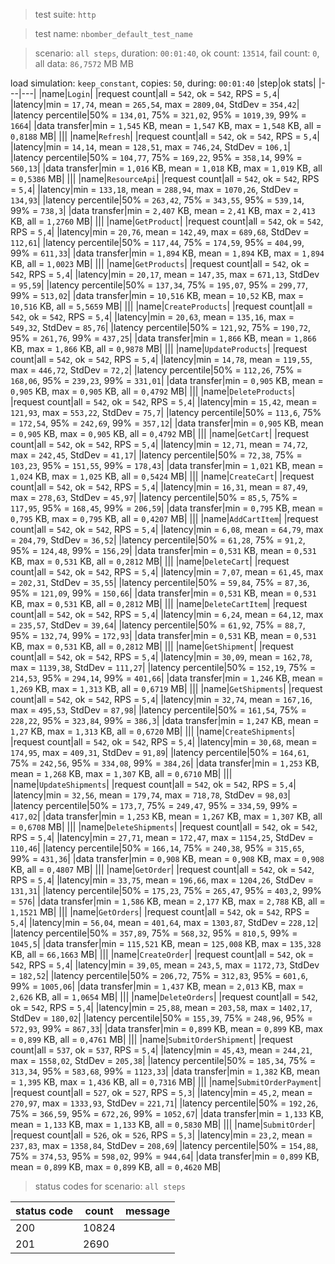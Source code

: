 > test suite: `http`

> test name: `nbomber_default_test_name`

> scenario: `all steps`, duration: `00:01:40`, ok count: `13514`, fail count: `0`, all data: `86,7572` MB MB

load simulation: `keep_constant`, copies: `50`, during: `00:01:40`
|step|ok stats|
|---|---|
|name|`Login`|
|request count|all = `542`, ok = `542`, RPS = `5,4`|
|latency|min = `17,74`, mean = `265,54`, max = `2809,04`, StdDev = `354,42`|
|latency percentile|50% = `134,01`, 75% = `321,02`, 95% = `1019,39`, 99% = `1664`|
|data transfer|min = `1,545` KB, mean = `1,547` KB, max = `1,548` KB, all = `0,8188` MB|
|||
|name|`Refresh`|
|request count|all = `542`, ok = `542`, RPS = `5,4`|
|latency|min = `14,14`, mean = `128,51`, max = `746,24`, StdDev = `106,1`|
|latency percentile|50% = `104,77`, 75% = `169,22`, 95% = `358,14`, 99% = `560,13`|
|data transfer|min = `1,016` KB, mean = `1,018` KB, max = `1,019` KB, all = `0,5386` MB|
|||
|name|`ResourceApi`|
|request count|all = `542`, ok = `542`, RPS = `5,4`|
|latency|min = `133,18`, mean = `288,94`, max = `1070,26`, StdDev = `134,93`|
|latency percentile|50% = `263,42`, 75% = `343,55`, 95% = `539,14`, 99% = `738,3`|
|data transfer|min = `2,407` KB, mean = `2,41` KB, max = `2,413` KB, all = `1,2760` MB|
|||
|name|`GetProduct`|
|request count|all = `542`, ok = `542`, RPS = `5,4`|
|latency|min = `20,76`, mean = `142,49`, max = `689,68`, StdDev = `112,61`|
|latency percentile|50% = `117,44`, 75% = `174,59`, 95% = `404,99`, 99% = `611,33`|
|data transfer|min = `1,894` KB, mean = `1,894` KB, max = `1,894` KB, all = `1,0023` MB|
|||
|name|`GetProducts`|
|request count|all = `542`, ok = `542`, RPS = `5,4`|
|latency|min = `20,17`, mean = `147,35`, max = `671,13`, StdDev = `95,59`|
|latency percentile|50% = `137,34`, 75% = `195,07`, 95% = `299,77`, 99% = `513,02`|
|data transfer|min = `10,516` KB, mean = `10,52` KB, max = `10,516` KB, all = `5,5659` MB|
|||
|name|`CreateProducts`|
|request count|all = `542`, ok = `542`, RPS = `5,4`|
|latency|min = `20,63`, mean = `135,16`, max = `549,32`, StdDev = `85,76`|
|latency percentile|50% = `121,92`, 75% = `190,72`, 95% = `261,76`, 99% = `437,25`|
|data transfer|min = `1,866` KB, mean = `1,866` KB, max = `1,866` KB, all = `0,9878` MB|
|||
|name|`UpdateProducts`|
|request count|all = `542`, ok = `542`, RPS = `5,4`|
|latency|min = `14,78`, mean = `119,55`, max = `446,72`, StdDev = `72,2`|
|latency percentile|50% = `112,26`, 75% = `168,06`, 95% = `239,23`, 99% = `331,01`|
|data transfer|min = `0,905` KB, mean = `0,905` KB, max = `0,905` KB, all = `0,4792` MB|
|||
|name|`DeleteProducts`|
|request count|all = `542`, ok = `542`, RPS = `5,4`|
|latency|min = `15,42`, mean = `121,93`, max = `553,22`, StdDev = `75,7`|
|latency percentile|50% = `113,6`, 75% = `172,54`, 95% = `242,69`, 99% = `357,12`|
|data transfer|min = `0,905` KB, mean = `0,905` KB, max = `0,905` KB, all = `0,4792` MB|
|||
|name|`GetCart`|
|request count|all = `542`, ok = `542`, RPS = `5,4`|
|latency|min = `12,71`, mean = `74,72`, max = `242,45`, StdDev = `41,17`|
|latency percentile|50% = `72,38`, 75% = `103,23`, 95% = `151,55`, 99% = `178,43`|
|data transfer|min = `1,021` KB, mean = `1,024` KB, max = `1,025` KB, all = `0,5424` MB|
|||
|name|`CreateCart`|
|request count|all = `542`, ok = `542`, RPS = `5,4`|
|latency|min = `16,31`, mean = `87,49`, max = `278,63`, StdDev = `45,97`|
|latency percentile|50% = `85,5`, 75% = `117,95`, 95% = `168,45`, 99% = `206,59`|
|data transfer|min = `0,795` KB, mean = `0,795` KB, max = `0,795` KB, all = `0,4207` MB|
|||
|name|`AddCartItem`|
|request count|all = `542`, ok = `542`, RPS = `5,4`|
|latency|min = `6,08`, mean = `64,79`, max = `204,79`, StdDev = `36,52`|
|latency percentile|50% = `61,28`, 75% = `91,2`, 95% = `124,48`, 99% = `156,29`|
|data transfer|min = `0,531` KB, mean = `0,531` KB, max = `0,531` KB, all = `0,2812` MB|
|||
|name|`DeleteCart`|
|request count|all = `542`, ok = `542`, RPS = `5,4`|
|latency|min = `7,07`, mean = `61,45`, max = `202,31`, StdDev = `35,55`|
|latency percentile|50% = `59,84`, 75% = `87,36`, 95% = `121,09`, 99% = `150,66`|
|data transfer|min = `0,531` KB, mean = `0,531` KB, max = `0,531` KB, all = `0,2812` MB|
|||
|name|`DeleteCartItem`|
|request count|all = `542`, ok = `542`, RPS = `5,4`|
|latency|min = `6,24`, mean = `64,12`, max = `235,57`, StdDev = `39,64`|
|latency percentile|50% = `61,92`, 75% = `88,7`, 95% = `132,74`, 99% = `172,93`|
|data transfer|min = `0,531` KB, mean = `0,531` KB, max = `0,531` KB, all = `0,2812` MB|
|||
|name|`GetShipment`|
|request count|all = `542`, ok = `542`, RPS = `5,4`|
|latency|min = `30,09`, mean = `162,78`, max = `1139,38`, StdDev = `111,27`|
|latency percentile|50% = `152,19`, 75% = `214,53`, 95% = `294,14`, 99% = `401,66`|
|data transfer|min = `1,246` KB, mean = `1,269` KB, max = `1,313` KB, all = `0,6719` MB|
|||
|name|`GetShipments`|
|request count|all = `542`, ok = `542`, RPS = `5,4`|
|latency|min = `32,74`, mean = `167,16`, max = `495,53`, StdDev = `87,98`|
|latency percentile|50% = `161,54`, 75% = `228,22`, 95% = `323,84`, 99% = `386,3`|
|data transfer|min = `1,247` KB, mean = `1,27` KB, max = `1,313` KB, all = `0,6720` MB|
|||
|name|`CreateShipments`|
|request count|all = `542`, ok = `542`, RPS = `5,4`|
|latency|min = `30,68`, mean = `174,95`, max = `409,31`, StdDev = `91,89`|
|latency percentile|50% = `164,61`, 75% = `242,56`, 95% = `334,08`, 99% = `384,26`|
|data transfer|min = `1,253` KB, mean = `1,268` KB, max = `1,307` KB, all = `0,6710` MB|
|||
|name|`UpdateShipments`|
|request count|all = `542`, ok = `542`, RPS = `5,4`|
|latency|min = `32,56`, mean = `179,74`, max = `718,78`, StdDev = `98,03`|
|latency percentile|50% = `173,7`, 75% = `249,47`, 95% = `334,59`, 99% = `417,02`|
|data transfer|min = `1,253` KB, mean = `1,267` KB, max = `1,307` KB, all = `0,6708` MB|
|||
|name|`DeleteShipments`|
|request count|all = `542`, ok = `542`, RPS = `5,4`|
|latency|min = `27,71`, mean = `172,47`, max = `1154,25`, StdDev = `110,46`|
|latency percentile|50% = `166,14`, 75% = `240,38`, 95% = `315,65`, 99% = `431,36`|
|data transfer|min = `0,908` KB, mean = `0,908` KB, max = `0,908` KB, all = `0,4807` MB|
|||
|name|`GetOrder`|
|request count|all = `542`, ok = `542`, RPS = `5,4`|
|latency|min = `33,75`, mean = `196,66`, max = `1204,26`, StdDev = `131,31`|
|latency percentile|50% = `175,23`, 75% = `265,47`, 95% = `403,2`, 99% = `576`|
|data transfer|min = `1,586` KB, mean = `2,177` KB, max = `2,788` KB, all = `1,1521` MB|
|||
|name|`GetOrders`|
|request count|all = `542`, ok = `542`, RPS = `5,4`|
|latency|min = `56,04`, mean = `401,64`, max = `1303,87`, StdDev = `228,12`|
|latency percentile|50% = `357,89`, 75% = `568,32`, 95% = `810,5`, 99% = `1045,5`|
|data transfer|min = `115,521` KB, mean = `125,008` KB, max = `135,328` KB, all = `66,1663` MB|
|||
|name|`CreateOrder`|
|request count|all = `542`, ok = `542`, RPS = `5,4`|
|latency|min = `39,05`, mean = `243,5`, max = `1172,73`, StdDev = `182,52`|
|latency percentile|50% = `206,72`, 75% = `312,83`, 95% = `601,6`, 99% = `1005,06`|
|data transfer|min = `1,437` KB, mean = `2,013` KB, max = `2,626` KB, all = `1,0654` MB|
|||
|name|`DeleteOrders`|
|request count|all = `542`, ok = `542`, RPS = `5,4`|
|latency|min = `25,88`, mean = `203,58`, max = `1402,17`, StdDev = `180,02`|
|latency percentile|50% = `155,39`, 75% = `248,96`, 95% = `572,93`, 99% = `867,33`|
|data transfer|min = `0,899` KB, mean = `0,899` KB, max = `0,899` KB, all = `0,4761` MB|
|||
|name|`SubmitOrderShipment`|
|request count|all = `537`, ok = `537`, RPS = `5,4`|
|latency|min = `45,43`, mean = `244,21`, max = `1558,02`, StdDev = `205,38`|
|latency percentile|50% = `185,34`, 75% = `313,34`, 95% = `583,68`, 99% = `1123,33`|
|data transfer|min = `1,382` KB, mean = `1,395` KB, max = `1,436` KB, all = `0,7316` MB|
|||
|name|`SubmitOrderPayment`|
|request count|all = `527`, ok = `527`, RPS = `5,3`|
|latency|min = `45,2`, mean = `270,97`, max = `1333,93`, StdDev = `221,71`|
|latency percentile|50% = `192,26`, 75% = `366,59`, 95% = `672,26`, 99% = `1052,67`|
|data transfer|min = `1,133` KB, mean = `1,133` KB, max = `1,133` KB, all = `0,5830` MB|
|||
|name|`SubmitOrder`|
|request count|all = `526`, ok = `526`, RPS = `5,3`|
|latency|min = `23,2`, mean = `237,83`, max = `1358,84`, StdDev = `208,69`|
|latency percentile|50% = `154,88`, 75% = `374,53`, 95% = `598,02`, 99% = `944,64`|
|data transfer|min = `0,899` KB, mean = `0,899` KB, max = `0,899` KB, all = `0,4620` MB|
> status codes for scenario: `all steps`

|status code|count|message|
|---|---|---|
|200|10824||
|201|2690||

